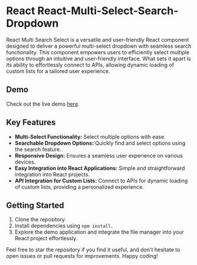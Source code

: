 # React React-Multi-Select-Search-Dropdown


React Multi Search Select is a versatile and user-friendly React component designed to deliver a powerful multi-select dropdown with seamless search functionality. This component empowers users to efficiently select multiple options through an intuitive and user-friendly interface. What sets it apart is its ability to effortlessly connect to APIs, allowing dynamic loading of custom lists for a tailored user experience.

## Demo
Check out the live demo [here](https://react-multi-select-search-dropdown.vercel.app/).

## Key Features

- **Multi-Select Functionality:** Select multiple options with ease.
- **Searchable Dropdown Options:** Quickly find and select options using the search feature.
- **Responsive Design:** Ensures a seamless user experience on various devices.
- **Easy Integration into React Applications:** Simple and straightforward integration into React projects.
- **API Integration for Custom Lists:** Connect to APIs for dynamic loading of custom lists, providing a personalized experience.


## Getting Started
1. Clone the repository.
2. Install dependencies using `npm install`.
3. Explore the demo application and integrate the file manager into your React project effortlessly.


Feel free to star the repository if you find it useful, and don't hesitate to open issues or pull requests for improvements. Happy coding!
